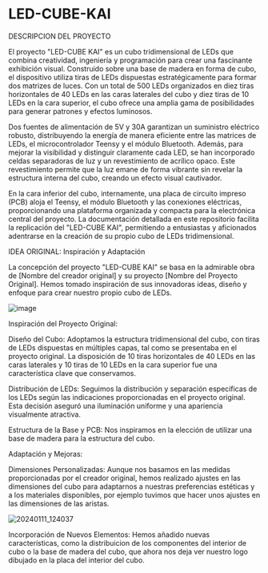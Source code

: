 # LED-CUBE-KAI

DESCRIPCION DEL PROYECTO

El proyecto "LED-CUBE KAI" es un cubo tridimensional de LEDs que combina creatividad, ingeniería y programación para crear una fascinante exhibición visual. Construido sobre una base de madera en forma de cubo, el dispositivo utiliza tiras de LEDs dispuestas estratégicamente para formar dos matrizes de luces. Con un total de 500 LEDs organizados en diez tiras horizontales de 40 LEDs en las caras laterales del cubo y diez tiras de 10 LEDs en la cara superior, el cubo ofrece una amplia gama de posibilidades para generar patrones y efectos luminosos.

Dos fuentes de alimentación de 5V y 30A garantizan un suministro eléctrico robusto, distribuyendo la energía de manera eficiente entre las matrices de LEDs, el microcontrolador Teensy y el módulo Bluetooth. Además, para mejorar la visibilidad y distinguir claramente cada LED, se han incorporado celdas separadoras de luz y un revestimiento de acrílico opaco. Este revestimiento permite que la luz emane de forma vibrante sin revelar la estructura interna del cubo, creando un efecto visual cautivador.

En la cara inferior del cubo, internamente, una placa de circuito impreso (PCB) aloja el Teensy, el módulo Bluetooth y las conexiones eléctricas, proporcionando una plataforma organizada y compacta para la electrónica central del proyecto. La documentación detallada en este repositorio facilita la replicación del "LED-CUBE KAI", permitiendo a entusiastas y aficionados adentrarse en la creación de su propio cubo de LEDs tridimensional.

IDEA ORIGINAL: Inspiración y Adaptación

La concepción del proyecto "LED-CUBE KAI" se basa en la admirable obra de [Nombre del creador original] y su proyecto [Nombre del Proyecto Original]. Hemos tomado inspiración de sus innovadoras ideas, diseño y enfoque para crear nuestro propio cubo de LEDs.


![image](https://github.com/Aratzd2003/LED-CUBE-KAI/assets/156079021/2b86d054-cdec-4552-8639-533a5f465c9f)


Inspiración del Proyecto Original:

Diseño del Cubo: 
Adoptamos la estructura tridimensional del cubo, con tiras de LEDs dispuestas en múltiples capas, tal como se presentaba en el proyecto original. La disposición de 10 tiras horizontales de 40 LEDs en las caras laterales y 10 tiras de 10 LEDs en la cara superior fue una característica clave que conservamos.

Distribución de LEDs: 
Seguimos la distribución y separación específicas de los LEDs según las indicaciones proporcionadas en el proyecto original. Esta decisión aseguró una iluminación uniforme y una apariencia visualmente atractiva.

Estructura de la Base y PCB: Nos inspiramos en la elección de utilizar una base de madera para la estructura del cubo.

Adaptación y Mejoras:

Dimensiones Personalizadas:
Aunque nos basamos en las medidas proporcionadas por el creador original, hemos realizado ajustes en las dimensiones del cubo para adaptarnos a nuestras preferencias estéticas y a los materiales disponibles, por ejemplo tuvimos que hacer unos ajustes en las dimensiones de las aristas.


![20240111_124037](https://github.com/Aratzd2003/LED-CUBE-KAI/assets/156079021/2911d6ae-e0c4-486e-bb4a-7161eaff6cef)



Incorporación de Nuevos Elementos: 
Hemos añadido nuevas características, como la distribuicion de los componentes del interior de cubo o la base de madera del cubo, que ahora nos deja ver nuestro logo dibujado en la placa del interior del cubo.







